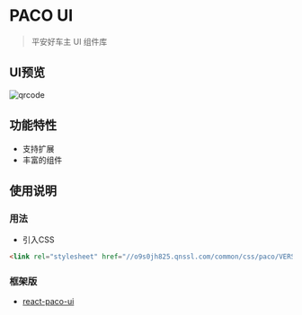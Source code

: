 # PACO UI

> 平安好车主 UI 组件库

## UI预览

![qrcode](http://hcz.pingan.com/common/images/paco-ui.png?v=2)

## 功能特性

- 支持扩展
- 丰富的组件

## 使用说明

### 用法

- 引入CSS

```html
<link rel="stylesheet" href="//o9s0jh825.qnssl.com/common/css/paco/VERSION/paco.min.css" charset="utf-8">
```

### 框架版

- [react-paco-ui](https://github.com/Jackong/react-paco-ui)
